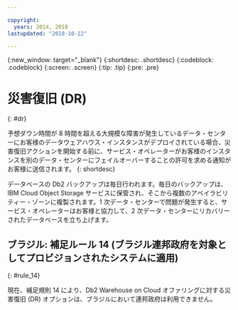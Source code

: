 ```yaml
---

copyright:
  years: 2014, 2018
lastupdated: "2018-10-22"

---
```


<!-- Attribute definitions --> 
{:new_window: target="_blank"}
{:shortdesc: .shortdesc}
{:codeblock: .codeblock}
{:screen: .screen}
{:tip: .tip}
{:pre: .pre}

# 災害復旧 (DR)
{: #dr}

予想ダウン時間が 8 時間を超える大規模な障害が発生しているデータ・センターにお客様のデータウェアハウス・インスタンスがデプロイされている場合、災害復旧アクションを開始する前に、サービス・オペレーターがお客様のインスタンスを別のデータ・センターにフェイルオーバーすることの許可を求める通知がお客様に送信されます。
{: shortdesc}

データベースの Db2 バックアップは毎日行われます。毎日のバックアップは、IBM Cloud Object Storage サービスに保管され、そこから複数のアベイラビリティー・ゾーンに複製されます。1 次データ・センターで問題が発生すると、サービス・オペレーターはお客様と協力して、2 次データ・センターにリカバリーされたデータベースを立ち上げます。

## **ブラジル: 補足ルール 14** (ブラジル連邦政府を対象としてプロビジョンされたシステムに適用)
{: #rule_14}

現在、補足規則 14 により、Db2 Warehouse on Cloud オファリングに対する災害復旧 (DR) オプションは、ブラジルにおいて連邦政府は利用できません。

